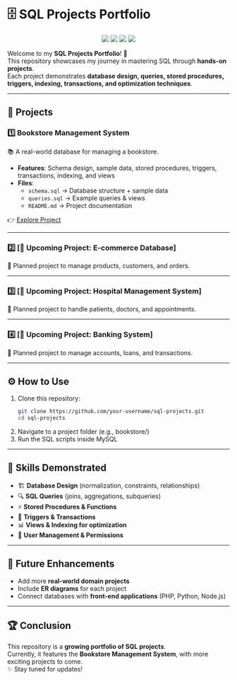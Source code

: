 # 🗄️ SQL Projects Portfolio  

<p align="center">
  <img src="https://img.shields.io/badge/Database-MySQL-blue?logo=mysql&logoColor=white" />
  <img src="https://img.shields.io/badge/Status-Active-brightgreen" />
  <img src="https://img.shields.io/badge/Projects-1-blueviolet" />
  <img src="https://img.shields.io/badge/License-MIT-yellow" />
</p>

Welcome to my **SQL Projects Portfolio**! 🚀  
This repository showcases my journey in mastering SQL through **hands-on projects**.  
Each project demonstrates **database design, queries, stored procedures, triggers, indexing, transactions, and optimization techniques**.  

---

## 📂 Projects  

### 1️⃣ Bookstore Management System  
📚 A real-world database for managing a bookstore.  
- **Features**: Schema design, sample data, stored procedures, triggers, transactions, indexing, and views  
- **Files**:  
  - `schema.sql` → Database structure + sample data    
  - `queries.sql` → Example queries & views  
  - `README.md` → Project documentation  

👉 [Explore Project](./bookstore/)  

---

### 2️⃣ [🚧 Upcoming Project: E-commerce Database]  
🛒 Planned project to manage products, customers, and orders.  

---

### 3️⃣ [🚧 Upcoming Project: Hospital Management System]  
🏥 Planned project to handle patients, doctors, and appointments.  

---

### 4️⃣ [🚧 Upcoming Project: Banking System]  
🏦 Planned project to manage accounts, loans, and transactions.  

---

## ⚙️ How to Use  

1. Clone this repository:  
   ```bash
   git clone https://github.com/your-username/sql-projects.git
   cd sql-projects
2. Navigate to a project folder (e.g., bookstore/)
3. Run the SQL scripts inside MySQL

---

## 🎯 Skills Demonstrated  

- 🏗️ **Database Design** (normalization, constraints, relationships)  
- 🔍 **SQL Queries** (joins, aggregations, subqueries)  
- ⚡ **Stored Procedures & Functions**  
- 🔄 **Triggers & Transactions**  
- 📊 **Views & Indexing for optimization**  
- 👤 **User Management & Permissions**  

---

## 🚀 Future Enhancements  

- Add more **real-world domain projects**  
- Include **ER diagrams** for each project  
- Connect databases with **front-end applications** (PHP, Python, Node.js)  

---

## 🏆 Conclusion  

This repository is a **growing portfolio of SQL projects**.  
Currently, it features the **Bookstore Management System**, with more exciting projects to come.  
✨ Stay tuned for updates!  
